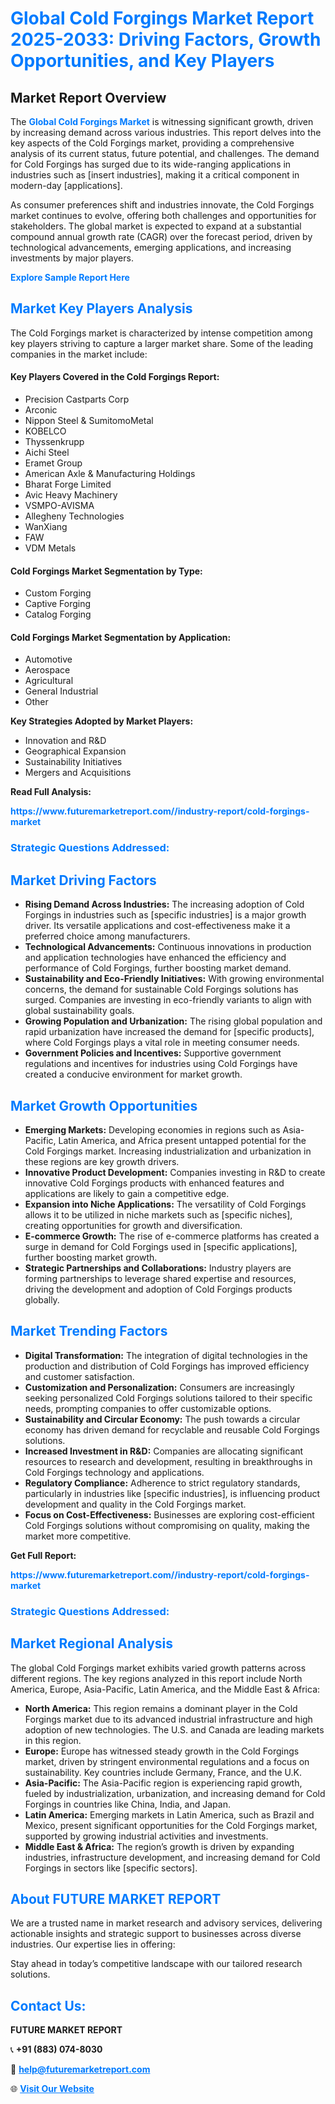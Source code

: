 <h1 style="color: #007BFF;">Global Cold Forgings Market Report 2025-2033: Driving Factors, Growth Opportunities, and Key Players</h1>

<section id="overview">
<h2>Market Report Overview</h2>
<p>The <a href="https://www.futuremarketreport.com//industry-report/cold-forgings-market" style="color: #007BFF; text-decoration: none;"><strong>Global Cold Forgings Market</strong></a> is witnessing significant growth, driven by increasing demand across various industries. This report delves into the key aspects of the Cold Forgings market, providing a comprehensive analysis of its current status, future potential, and challenges. The demand for Cold Forgings has surged due to its wide-ranging applications in industries such as [insert industries], making it a critical component in modern-day [applications].</p>
<p>As consumer preferences shift and industries innovate, the Cold Forgings market continues to evolve, offering both challenges and opportunities for stakeholders. The global market is expected to expand at a substantial compound annual growth rate (CAGR) over the forecast period, driven by technological advancements, emerging applications, and increasing investments by major players.</p>
</section>

<section id="overview">
<p><a href="https://www.futuremarketreport.com//request-sample/reportId=49824" style="color: #007BFF; text-decoration: none;"><strong>Explore Sample Report Here</strong></a></p>
</section>

<section id="key-players">
<h2 style="color: #007BFF;">Market Key Players Analysis</h2>
<p>The Cold Forgings market is characterized by intense competition among key players striving to capture a larger market share. Some of the leading companies in the market include:</p>
<h4>Key Players Covered in the Cold Forgings Report:</h4>
<ul><li>Precision Castparts Corp</li><li>Arconic</li><li>Nippon Steel &amp; SumitomoMetal</li><li>KOBELCO</li><li>Thyssenkrupp</li><li>Aichi Steel</li><li>Eramet Group</li><li>American Axle &amp; Manufacturing Holdings</li><li>Bharat Forge Limited</li><li>Avic Heavy Machinery</li><li>VSMPO-AVISMA</li><li>Allegheny Technologies</li><li>WanXiang</li><li>FAW</li><li>VDM Metals</li></ul>
<h4>Cold Forgings Market Segmentation by Type:</h4>
<ul><li>Custom Forging</li><li>Captive Forging</li><li>Catalog Forging</li></ul>

<h4>Cold Forgings Market Segmentation by Application:</h4>
<ul><li>Automotive</li><li>Aerospace</li><li>Agricultural</li><li>General Industrial</li><li>Other</li></ul>
<p><strong>Key Strategies Adopted by Market Players:</strong></p>
<ul>
<li>Innovation and R&D</li>
<li>Geographical Expansion</li>
<li>Sustainability Initiatives</li>
<li>Mergers and Acquisitions</li>
</ul>
</section>

<section>
<p><strong>Read Full Analysis: </strong></p><a href="https://www.futuremarketreport.com//industry-report/cold-forgings-market" style="color: #007BFF; text-decoration: none;"><strong>https://www.futuremarketreport.com//industry-report/cold-forgings-market</strong></a>
<h3 style="color: #007BFF;">Strategic Questions Addressed:</h3>
</section>

<section id="driving-factors">
<h2 style="color: #007BFF;">Market Driving Factors</h2>
<ul>
<li><strong>Rising Demand Across Industries:</strong> The increasing adoption of Cold Forgings in industries such as [specific industries] is a major growth driver. Its versatile applications and cost-effectiveness make it a preferred choice among manufacturers.</li>
<li><strong>Technological Advancements:</strong> Continuous innovations in production and application technologies have enhanced the efficiency and performance of Cold Forgings, further boosting market demand.</li>
<li><strong>Sustainability and Eco-Friendly Initiatives:</strong> With growing environmental concerns, the demand for sustainable Cold Forgings solutions has surged. Companies are investing in eco-friendly variants to align with global sustainability goals.</li>
<li><strong>Growing Population and Urbanization:</strong> The rising global population and rapid urbanization have increased the demand for [specific products], where Cold Forgings plays a vital role in meeting consumer needs.</li>
<li><strong>Government Policies and Incentives:</strong> Supportive government regulations and incentives for industries using Cold Forgings have created a conducive environment for market growth.</li>
</ul>
</section>

<section id="growth-opportunities">
<h2 style="color: #007BFF;">Market Growth Opportunities</h2>
<ul>
<li><strong>Emerging Markets:</strong> Developing economies in regions such as Asia-Pacific, Latin America, and Africa present untapped potential for the Cold Forgings market. Increasing industrialization and urbanization in these regions are key growth drivers.</li>
<li><strong>Innovative Product Development:</strong> Companies investing in R&D to create innovative Cold Forgings products with enhanced features and applications are likely to gain a competitive edge.</li>
<li><strong>Expansion into Niche Applications:</strong> The versatility of Cold Forgings allows it to be utilized in niche markets such as [specific niches], creating opportunities for growth and diversification.</li>
<li><strong>E-commerce Growth:</strong> The rise of e-commerce platforms has created a surge in demand for Cold Forgings used in [specific applications], further boosting market growth.</li>
<li><strong>Strategic Partnerships and Collaborations:</strong> Industry players are forming partnerships to leverage shared expertise and resources, driving the development and adoption of Cold Forgings products globally.</li>
</ul>
</section>

<section id="trending-factors">
<h2 style="color: #007BFF;">Market Trending Factors</h2>
<ul>
<li><strong>Digital Transformation:</strong> The integration of digital technologies in the production and distribution of Cold Forgings has improved efficiency and customer satisfaction.</li>
<li><strong>Customization and Personalization:</strong> Consumers are increasingly seeking personalized Cold Forgings solutions tailored to their specific needs, prompting companies to offer customizable options.</li>
<li><strong>Sustainability and Circular Economy:</strong> The push towards a circular economy has driven demand for recyclable and reusable Cold Forgings solutions.</li>
<li><strong>Increased Investment in R&D:</strong> Companies are allocating significant resources to research and development, resulting in breakthroughs in Cold Forgings technology and applications.</li>
<li><strong>Regulatory Compliance:</strong> Adherence to strict regulatory standards, particularly in industries like [specific industries], is influencing product development and quality in the Cold Forgings market.</li>
<li><strong>Focus on Cost-Effectiveness:</strong> Businesses are exploring cost-efficient Cold Forgings solutions without compromising on quality, making the market more competitive.</li>
</ul>
</section>

<section>
<p><strong>Get Full Report: </strong></p><a href="https://www.futuremarketreport.com//industry-report/cold-forgings-market" style="color: #007BFF; text-decoration: none;"><strong>https://www.futuremarketreport.com//industry-report/cold-forgings-market</strong></a>
<h3 style="color: #007BFF;">Strategic Questions Addressed:</h3>
</section>


<section id="regional-analysis">
<h2 style="color: #007BFF;">Market Regional Analysis</h2>
<p>The global Cold Forgings market exhibits varied growth patterns across different regions. The key regions analyzed in this report include North America, Europe, Asia-Pacific, Latin America, and the Middle East & Africa:</p>
<ul>
<li><strong>North America:</strong> This region remains a dominant player in the Cold Forgings market due to its advanced industrial infrastructure and high adoption of new technologies. The U.S. and Canada are leading markets in this region.</li>
<li><strong>Europe:</strong> Europe has witnessed steady growth in the Cold Forgings market, driven by stringent environmental regulations and a focus on sustainability. Key countries include Germany, France, and the U.K.</li>
<li><strong>Asia-Pacific:</strong> The Asia-Pacific region is experiencing rapid growth, fueled by industrialization, urbanization, and increasing demand for Cold Forgings in countries like China, India, and Japan.</li>
<li><strong>Latin America:</strong> Emerging markets in Latin America, such as Brazil and Mexico, present significant opportunities for the Cold Forgings market, supported by growing industrial activities and investments.</li>
<li><strong>Middle East & Africa:</strong> The region’s growth is driven by expanding industries, infrastructure development, and increasing demand for Cold Forgings in sectors like [specific sectors].</li>
</ul>
</section>

<footer>
<h2 style="color: #007BFF;">About FUTURE MARKET REPORT</h2>
<p>We are a trusted name in market research and advisory services, delivering actionable insights and strategic support to businesses across diverse industries. Our expertise lies in offering:</p>

<p>Stay ahead in today’s competitive landscape with our tailored research solutions.</p>

<h2 style="color: #007BFF;">Contact Us:</h2>
<p><strong>FUTURE MARKET REPORT</strong></p>
<p>📞 <strong>+91 (883) 074-8030</strong></p>
<p>📧 <strong><a href="mailto:help@futuremarketreport.com" style="color: #007BFF;">help@futuremarketreport.com</a></strong></p>
<p>🌐 <strong><a href="https://www.futuremarketreport.com/" style="color: #007BFF;">Visit Our Website</a></strong></p>
</footer>